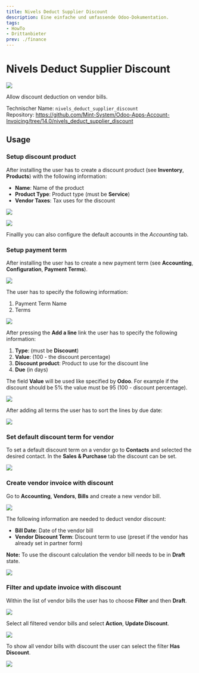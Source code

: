 ```yaml
---
title: Nivels Deduct Supplier Discount
description: Eine einfache und umfassende Odoo-Dokumentation.
tags:
- HowTo
- Drittanbieter
prev: ./finance
---
```

# Nivels Deduct Supplier Discount

![](assets/icon-nivels.png)

Allow discount deduction on vendor bills.

Technischer Name: `nivels_deduct_supplier_discount`\
Repository: <https://github.com/Mint-System/Odoo-Apps-Account-Invoicing/tree/14.0/nivels_deduct_supplier_discount>

## Usage

### Setup discount product

After installing the user has to create a discount product (see **Inventory**, **Products**) with the following information:

- **Name**: Name of the product
- **Product Type**: Product type (must be **Service**)
- **Vendor Taxes**: Tax uses for the discount

![](assets/Nivels%20Deduct%20Supplier%20Discount%20Product.png)

![](assets/Nivels%20Deduct%20Supplier%20Discount%20Product%20Tax.png)

Finallly you can also configure the default accounts in the *Accounting* tab.

### Setup payment term

After installing the user has to create a new payment term (see **Accounting**, **Configuration**, **Payment Terms**).

![](assets/Nivels%20Deduct%20Supplier%20Discount%20Term.png)

The user has to specify the following information:

1. Payment Term Name
2. Terms

![](assets/Nivels%20Deduct%20Supplier%20Discount%20Term%20Name.png)

After pressing the **Add a line** link the user has to specify the following information:

1.  **Type**: (must be **Discount**)
2.  **Value**: (100 - the discount percentage)
3.  **Discount product**: Product to use for the discount line
4.  **Due** (in days)

The field **Value** will be used like specified by **Odoo**. For example if the discount should be 5% the value must be 95 (100 - discount percentage).

![](assets/Nivels%20Deduct%20Supplier%20Discount%20Term%20Definition.png)

After adding all terms the user has to sort the lines by due date:

![](assets/Nivels%20Deduct%20Supplier%20Discount%20Due%20Dates.png)

### Set default discount term for vendor

To set a default discount term on a vendor go to **Contacts** and selected the desired contact. In the **Sales & Purchase** tab the discount can be set.

![](assets/Nivels%20Deduct%20Supplier%20Discount%20Partner%20Term.png)

### Create vendor invoice with discount

Go to **Accounting**, **Vendors**, **Bills** and create a new vendor bill.

![](assets/Nivels%20Deduct%20Supplier%20Discount%20Create%20Invoice.png)

The following information are needed to deduct vendor discount:

- **Bill Date**: Date of the vendor bill
- **Vendor Discount Term**: Discount term to use (preset if the vendor has already set in partner form)

**Note:** To use the discount calculation the vendor bill needs to be in **Draft** state.

![](assets/Nivels%20Deduct%20Supplier%20Discount%20Draft%20Invoice.png)

### Filter and update invoice with discount

Within the list of vendor bills the user has to choose **Filter** and then **Draft**.

![](assets/Nivels%20Deduct%20Supplier%20Discount%20Filter%20Draft.png)

Select all filtered vendor bills and select **Action**, **Update Discount**.

![](assets/Nivels%20Deduct%20Supplier%20Discount%20Update%20Discount.png)

To show all vendor bills with discount the user can select the filter **Has Discount**.

![](assets/Nivels%20Deduct%20Supplier%20Discount%20Filter%20Has%20Discount.png)